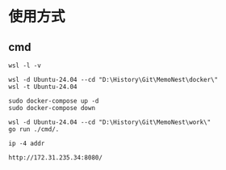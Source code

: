 # 使用方式

## cmd

``` docker
wsl -l -v

wsl -d Ubuntu-24.04 --cd "D:\History\Git\MemoNest\docker\"
wsl -t Ubuntu-24.04

sudo docker-compose up -d
sudo docker-compose down
```

``` golang
wsl -d Ubuntu-24.04 --cd "D:\History\Git\MemoNest\work\"
go run ./cmd/.
```

``` ip
ip -4 addr

http://172.31.235.34:8080/
```